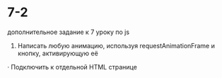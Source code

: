 # 7-2
дополнительное задание к 7 уроку по js

1) Написать любую анимацию, используя requestAnimationFrame и кнопку, активирующую её

·        Подключить к отдельной HTML странице
